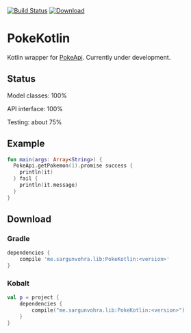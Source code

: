 [![Build Status](https://travis-ci.org/pokesource/pokekotlin.svg?branch=master)](https://travis-ci.org/pokesource/pokekotlin)
[![Download](https://api.bintray.com/packages/sargunster/maven/PokeKotlin/images/download.svg) ](https://bintray.com/sargunster/maven/PokeKotlin/_latestVersion)

# PokeKotlin

Kotlin wrapper for [PokeApi](https://github.com/phalt/pokeapi). Currently under development.

## Status

Model classes: 100%

API interface: 100%

Testing: about 75%

## Example

```kotlin
fun main(args: Array<String>) {
  PokeApi.getPokemon(1).promise success {
    println(it)
  } fail {
    println(it.message)
  }
}
```

## Download

### Gradle

```groovy
dependencies {
    compile 'me.sargunvohra.lib:PokeKotlin:<version>'
}
```

### Kobalt

```kotlin
val p = project {
    dependencies {
        compile("me.sargunvohra.lib:PokeKotlin:<version>")
    }
}
```

